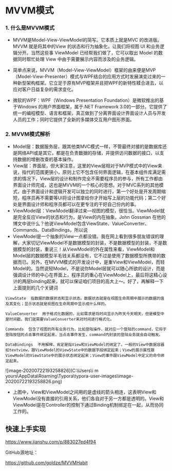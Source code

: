 # MVVM模式

### 1. 什么是MVVM模式

- MVVM是Model-View-ViewModel的简写。它本质上就是MVC 的改进版。MVVM 就是将其中的View 的状态和行为抽象化，让我们将视图 UI 和业务逻辑分开。当然这些事 ViewModel 已经帮我们做了，它可以取出 Model 的数据同时帮忙处理 View 中由于需要展示内容而涉及的业务逻辑。

- 简单点来说，MVVM（Model-View-ViewModel）框架的由来便是MVP（Model-View-Presenter）模式与WPF结合的应用方式时发展演变过来的一种新型架构框架。它立足于原有MVP框架并且把WPF的新特性糅合进去，以应对客户日益复杂的需求变化。

- 微软的WPF：WPF（Windows Presentation Foundation）是微软推出的基于Windows 的用户界面框架，属于.NET Framework 3.0的一部分。它提供了统一的编程模型、语言和框架，真正做到了分离界面设计界面设计人员与开发人员的工作；同时它提供了全新的多媒体交互用户图形界面。

### 2. MVVM模式解析

- Model层：数据服务层，跟其他类MVC模式一样，不管最终对接的是数据库还是网络API或是其它，都是在负责数据的存储，并提供访问数据的接口，以支持数据的增删改查的基本操作。
- View层：界面层，但大家注意，这里的View层相对于MVP模式中的View来说，指代的范围更狭小，原则上它不包含任何界面逻辑，在基本组件库满足需求的情况下，View层的设计和制作完全不需要程序员的参与，所有工作都由界面设计师完成，这也是MVVM的一个核心的思想。对于MVC系列的其他模式，由于界面设计和逻辑开发可以独立的同时进行，第一个好处是开发周期缩短，程序员再不需要等UI将设计图拿给你才开始写上层的功能代码；第二个好处是界面设计师和程序员都可以在更专注的干好自己份内的事。
-  ViewModel层：ViewModel翻译过来—视图的模型，很恰当。ViewModel就是完全反应View的状态和行为，是View的内在抽象。John Gossman 在他的博文中说什么？他说ViewModel包含ViewState、ValueConverter、Commands、DataBindings，所以说
- ViewModel是一个抽象的View一点都没错。我在网上看到很多朋友错误的理解，大家切记ViewModel不是数据模型的封装，不是数据模型的封装，不是数据模型的封装，重说三！从ViewModel的外在属性来看，ViewModel和Model层的数据模型半毛钱关系都没有，它不过是使用了数据模型所携带的数据而已。另外，在MVVM模式的开发设计中，是重View和ViewModel，而轻Model的。当然说轻Model，不是说你Model层就可以随心所欲的设计，而是强调设计师的中心在界面上，程序员的重心在ViewModel上，最后将这精心设计的两层binding起来，就可以保证咱们项目的高大上～。好了，再解释一下上面提到的几个关键词

```
ViewState  指数据的数据状态和显示状态。数据状态就是在视图生命周期中展示的数据的值及其变化；显示状态就是视图在生命周期中显示成什么样的。

ValueConverter  用于格式化数据的，比如需求是将时间显示为昨天今天明天，但是模型中是时间戳，我们就需要ValueConverter来对时间进行格式化。

Commands  包含了视图的所有业务行为，比如登陆操作，就对应一个登陆的command，它将于登陆按钮的点击事件绑定起来，当点击事件发生，command内封装的登陆业务就会自动触发。

DataBindings  不用解释，肯定是指View和ViewModel的绑定了。一般的View中数据容器如textview，跟ViewModel的ViewState中的数据字段绑定起来；View的展示属性跟ViewModel的ViewState中的展示状态绑定起来；View的事件跟ViewModel中定义的命令绑定起来。
```

![image-20200722193258826](C:\Users\i m yours\AppData\Roaming\Typora\typora-user-images\image-20200722193258826.png)



- 上图中，View和ViewModel之间用的是虚线的箭头相连，这表明View和ViewModel没有直接的引用关系，他们各自对于另一方都是透明的。View和ViewModel是在Controller的控制下通过Binding机制绑定在一起，从而协同工作的。

## 快速上手实现

https://www.jianshu.com/p/883027ed4f94

GitHub源地址：

https://github.com/goldze/MVVMHabit

